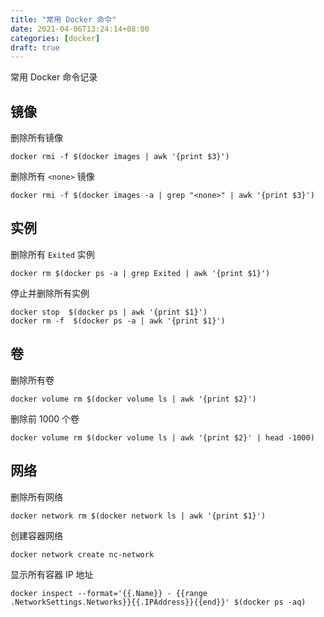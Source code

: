 ```yaml
---
title: "常用 Docker 命令"
date: 2021-04-06T13:24:14+08:00
categories: [docker]
draft: true
---
```


常用 Docker 命令记录

## 镜像

删除所有镜像

```shell
docker rmi -f $(docker images | awk '{print $3}')
```

删除所有 `<none>` 镜像

```shell
docker rmi -f $(docker images -a | grep "<none>" | awk '{print $3}') 
```

## 实例

删除所有 `Exited` 实例

```shell
docker rm $(docker ps -a | grep Exited | awk '{print $1}')
```

停止并删除所有实例

```shell
docker stop  $(docker ps | awk '{print $1}')
docker rm -f  $(docker ps -a | awk '{print $1}')
```

## 卷

删除所有卷 

```shell
docker volume rm $(docker volume ls | awk '{print $2}')
```

删除前 1000 个卷

```shell
docker volume rm $(docker volume ls | awk '{print $2}' | head -1000)
```

## 网络

删除所有网络

```shell
docker network rm $(docker network ls | awk '{print $1}')
```

创建容器网络

```shell
docker network create nc-network
```

显示所有容器 IP 地址

```shell
docker inspect --format='{{.Name}} - {{range .NetworkSettings.Networks}}{{.IPAddress}}{{end}}' $(docker ps -aq)
```